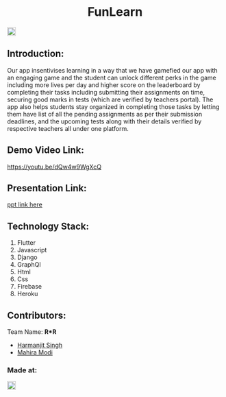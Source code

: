 
<h1 align="center">FunLearn</h1>
<p align="center">
</p>

<a href="https://hack36.com"> <img src="http://bit.ly/BuiltAtHack36" height=20px> </a>


## Introduction:
  Our app insentivises learning in a way that we have gamefied our app with an engaging game and the student can unlock different perks in the game including more lives per day and higher score on the leaderboard by completing their tasks including submitting their assignments on time, securing good marks in tests (which are verified by teachers portal). The app also helps students stay organized in completing those tasks by letting them have list of all the pending assignments as per their submission deadlines, and the upcoming tests along with their details verified by respective teachers all under one platform.
  
## Demo Video Link:
  <a href="https://youtu.be/dQw4w9WgXcQ">https://youtu.be/dQw4w9WgXcQ</a>
  
## Presentation Link:
  <a href="https://docs.google.com/presentation/d/1iYNTgVvr-KmEG4tz79K3KTzNWP7I05vn44svFoQsoa4/edit?usp=sharing"> ppt link here </a>
  

## Technology Stack:
  1) Flutter
  2) Javascript
  3) Django
  4) GraphQl
  5) Html
  6) Css
  7) Firebase
  8) Heroku
  

## Contributors:

Team Name: __R*R__

* [Harmanjit Singh](https://github.com/Harmanjit14)
* [Mahira Modi](https://github.com/Mahiramodi)

### Made at:
<a href="https://hack36.com"> <img src="http://bit.ly/BuiltAtHack36" height=20px> </a>

